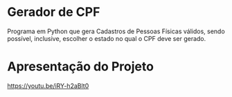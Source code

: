 # Gerador de CPF
Programa em Python que gera Cadastros de Pessoas Físicas válidos, sendo possível, inclusive, escolher o estado no qual o CPF deve ser gerado.

# Apresentação do Projeto
https://youtu.be/iRY-h2aBlt0